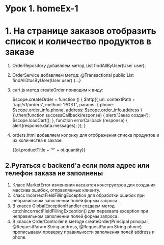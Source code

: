 # Урок 1. homeEx-1

# 1. На странице заказов отобразить список и количество продуктов в заказе

1. OrderRepository добавляем метод List<Order> findAllByUser(User user);
   
2. OrderService добавляем метод:
   @Transactional
   public List<OrderDto> findAllDtosByUser(User user) {...}
   
3. cart.js метод createOrder приводим к виду:
   
   $scope.createOrder = function () {
   $http({
   url: contextPath + '/api/v1/orders',
   method: 'POST',
   params: {
   phone: $scope.order_info.phone,
   address: $scope.order_info.address
   }
   }).then(function successCallback(response) {
   alert('Заказ создан');
   $scope.loadCart();
   }, function errorCallback (response) {
   alert(response.data.messages);
   });
   }
   
4. orders.html добавляем колонку для отображения списка продуктов
   и их количества в заказе:
   <td>
   <div ng-repeat="oi in o.items">
   <span>{{oi.productTitle + '*' + oi.quantity}}</span>
   <p></p>
   </div>
   </td>

## 2.Ругаться с backend'а если поля адрес или телефон заказа не заполнены

1. Класс MarketError изменения касаются конструктров для создания массива ошибок,
   отправляемых клиенту.
2. Класс IncorrectFieldFillingException для обработки ошибок
   при неправильном заполнении полей формы запроса.
3. В классе GlobalExceptionHandler создаем метод catchIncorrectFieldFillingException()
   для перехвата exception при неправильном заполнении полей формы запроса.
4. В классе OrderController в методе createOrder(Principal principal,
                                                @RequestParam String address,
                                                @RequestParam String phone)
   прописываем проверку правильности заполнения полей address и phone.
